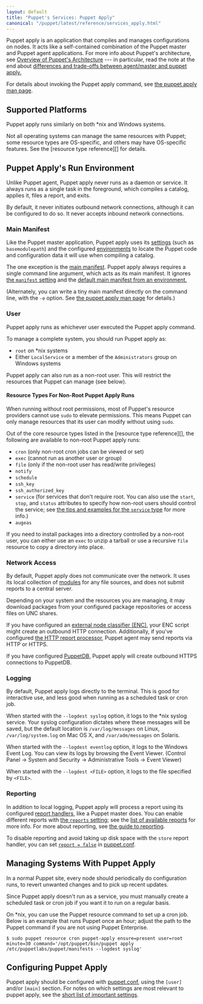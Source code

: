 ```yaml
---
layout: default
title: "Puppet's Services: Puppet Apply"
canonical: "/puppet/latest/reference/services_apply.html"
---
```



[man]: /references/3.7.latest/man/apply.html
[type reference]: /references/3.7.latest/type.html
[environments]: ./environments.html
[main manifest]: ./dirs_manifest.html
[manifest_setting]: /references/3.7.latest/configuration.html#manifest
[env_main_manifest]: ./environments.html#manifests-directory--main-manifest
[modules]: ./modules_fundamentals.html
[enc]: /guides/external_nodes.html
[http_report]: /references/3.7.latest/report.html#http
[puppetdb]: /puppetdb/latest
[report handlers]: /references/3.7.latest/report.html
[reports_setting]: /references/3.7.latest/configuration.html#reports
[reports_guide]: /guides/reporting.html
[puppet.conf]: ./config_file_main.html
[short_settings]: ./config_important_settings.html#settings-for-agents-all-nodes

Puppet apply is an application that compiles and manages configurations on nodes. It acts like a self-contained combination of the Puppet master and Puppet agent applications. For more info about Puppet's architecture, see [Overview of Puppet's Architecture](./architecture.html) --- in particular, read the note at the end about [differences and trade-offs between agent/master and puppet apply.](architecture.html#note-differences-between-agentmaster-and-puppet-apply)

For details about invoking the Puppet apply command, see [the puppet apply man page][man].

## Supported Platforms

Puppet apply runs similarly on both \*nix and Windows systems.

Not all operating systems can manage the same resources with Puppet; some resource types are OS-specific, and others may have OS-specific features. See the [resource type reference][] for details.

## Puppet Apply's Run Environment

Unlike Puppet agent, Puppet apply never runs as a daemon or service. It always runs as a single task in the foreground, which compiles a catalog, applies it, files a report, and exits.

By default, it never initiates outbound network connections, although it can be configured to do so. It never accepts inbound network connections.

### Main Manifest

Like the Puppet master application, Puppet apply uses its [settings][short_settings] (such as `basemodulepath`) and the configured [environments][] to locate the Puppet code and configuration data it will use when compiling a catalog.

The one exception is the [main manifest][]. Puppet apply always requires a single command line argument, which acts as its main manifest. It ignores [the `manifest` setting][manifest_setting] and the [default main manifest from an environment.][env_main_manifest]

(Alternately, you can write a tiny main manifest directly on the command line, with the `-e` option. See [the puppet apply man page][man] for details.)

### User

Puppet apply runs as whichever user executed the Puppet apply command.

To manage a complete system, you should run Puppet apply as:

* `root` on \*nix systems
* Either `LocalService` or a member of the `Administrators` group on Windows systems

Puppet apply can also run as a non-root user. This will restrict the resources that Puppet can manage (see below).

#### Resource Types For Non-Root Puppet Apply Runs

When running without root permissions, most of Puppet's resource providers cannot use `sudo` to elevate permissions. This means Puppet can only manage resources that its user can modify without using `sudo`.

Out of the core resource types listed in the [resource type reference][], the following are available to non-root Puppet apply runs:

* `cron` (only non-root cron jobs can be viewed or set)
* `exec` (cannot run as another user or group)
* `file` (only if the non-root user has read/write privileges)
* `notify`
* `schedule`
* `ssh_key`
* `ssh_authorized_key`
* `service` (for services that don't require root. You can also use the `start`, `stop`, and `status` attributes to specify how non-root users should control the service; see [the tips and examples for the `service` type](./resources_service.html) for more info.)
* `augeas`

If you need to install packages into a directory controlled by a non-root user, you can either use an `exec` to unzip a tarball or use a recursive `file` resource to copy a directory into place.

### Network Access

By default, Puppet apply does not communicate over the network. It uses its local collection of [modules][] for any file sources, and does not submit reports to a central server.

Depending on your system and the resources you are managing, it may download packages from your configured package repositories or access files on UNC shares.

If you have configured an [external node classifier (ENC)][enc], your ENC script might create an outbound HTTP connection. Additionally, if you've configured [the HTTP report processor][http_report], Puppet agent may send reports via HTTP or HTTPS.

If you have configured [PuppetDB][], Puppet apply will create outbound HTTPS connections to PuppetDB.

### Logging

By default, Puppet apply logs directly to the terminal. This is good for interactive use, and less good when running as a scheduled task or cron job.

When started with the `--logdest syslog` option, it logs to the \*nix syslog service. Your syslog configuration dictates where these messages will be saved, but the default location is `/var/log/messages` on Linux, `/var/log/system.log` on Mac OS X, and `/var/adm/messages` on Solaris.

When started with the `--logdest eventlog` option, it logs to the Windows Event Log. You can view its logs by browsing the Event Viewer. (Control Panel → System and Security → Administrative Tools → Event Viewer)

When started with the `--logdest <FILE>` option, it logs to the file specified by `<FILE>`.

### Reporting

In addition to local logging, Puppet apply will process a report using its configured [report handlers][], like a Puppet master does. You can enable different reports with [the `reports` setting][reports_setting]; see the [list of available reports][report handlers] for more info. For more about reporting, see [the guide to reporting][reports_guide].

To disable reporting and avoid taking up disk space with the `store` report handler, you can set [`report = false`](/references/3.7.latest/configuration.html#report) in [puppet.conf][].


## Managing Systems With Puppet Apply

In a normal Puppet site, every node should periodically do configuration runs, to revert unwanted changes and to pick up recent updates.

Since Puppet apply doesn't run as a service, you must manually create a scheduled task or cron job if you want it to run on a regular basis.

On \*nix, you can use the Puppet resource command to set up a cron job. Below is an example that runs Puppet once an hour; adjust the path to the Puppet command if you are not using Puppet Enterprise.

    $ sudo puppet resource cron puppet-apply ensure=present user=root minute=30 command='/opt/puppet/bin/puppet apply /etc/puppetlabs/puppet/manifests --logdest syslog'

## Configuring Puppet Apply

Puppet apply should be configured with [puppet.conf][], using the `[user]` and/or `[main]` section. For notes on which settings are most relevant to puppet apply, see the [short list of important settings][short_settings].

